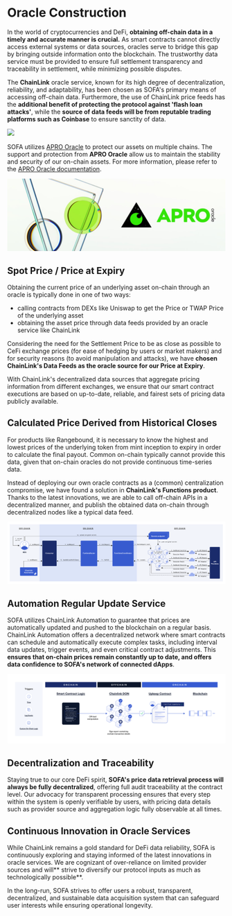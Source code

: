 # Oracle Construction

In the world of cryptocurrencies and DeFi, **obtaining off-chain data in a timely and accurate manner is crucial.**  As smart contracts cannot directly access external systems or data sources, oracles serve to bridge this gap by bringing outside information onto the blockchain.  The trustworthy data service must be provided to ensure full settlement transparency and traceability in settlement, while minimizing possible disputes.

The **ChainLink** oracle service, known for its high degree of decentralization, reliability, and adaptability, has been chosen as SOFA's primary means of accessing off-chain data.  Furthermore, the use of ChainLink price feeds has the **additional benefit of protecting the protocol against 'flash loan attacks'**, while the **source of data feeds will be from reputable trading platforms such as Coinbase** to ensure sanctity of data.

![](../static/chainlink.png)

SOFA utilizes [APRO Oracle](https://www.apro.com) to protect our assets on multiple chains. The support and protection from **APRO Oracle** allow us to maintain the stability and security of our on-chain assets. For more information, please refer to the [APRO Oracle documentation](https://docs.apro.com/en).

![](../static/apro.jpg)

## Spot Price / Price at Expiry

Obtaining the current price of an underlying asset on-chain through an oracle is typically done in one of two ways:

- calling contracts from DEXs like Uniswap to get the Price or TWAP Price of the underlying asset
- obtaining the asset price through data feeds provided by an oracle service like ChainLink

Considering the need for the Settlement Price to be as close as possible to CeFi exchange prices (for ease of hedging by users or market makers) and for security reasons (to avoid manipulation and attacks), we have **chosen ChainLink's Data Feeds as the oracle source for our Price at Expiry**.

With ChainLink's decentralized data sources that aggregate pricing information from different exchanges, we ensure that our smart contract executions are based on up-to-date, reliable, and fairest sets of pricing data publicly available.

## Calculated Price Derived from Historical Closes

For products like Rangebound, it is necessary to know the highest and lowest prices of the underlying token from mint inception to expiry in order to calculate the final payout.  Common on-chain typically cannot provide this data, given that on-chain oracles do not provide continuous time-series data.

Instead of deploying our own oracle contracts as a (common) centralization compromise, we have found a solution in **ChainLink's Functions product**.  Thanks to the latest innovations, we are able to call off-chain APIs in a decentralized manner, and publish the obtained data on-chain through decentralized nodes like a typical data feed.

![](../static/KxYlbnS0IoEtX6xAxV1uB0WKsLg.png)

## Automation Regular Update Service

SOFA utilizes ChainLink Automation to guarantee that prices are automatically updated and pushed to the blockchain on a regular basis. ChainLink Automation offers a decentralized network where smart contracts can schedule and automatically execute complex tasks, including interval data updates, trigger events, and even critical contract adjustments.  This **ensures that on-chain prices remain constantly up to date, and offers data confidence to SOFA's network of connected dApps**.

![](../static/FESNbrjpEobC0DxtBz5u6Og0sgf.png)

## Decentralization and Traceability

Staying true to our core DeFi spirit, **SOFA's price data retrieval process will always be fully decentralized**, offering full audit traceability at the contract level.  Our advocacy for transparent processing ensures that every step within the system is openly verifiable by users, with pricing data details such as provider source and aggregation logic fully observable at all times.

## Continuous Innovation in Oracle Services

While ChainLink remains a gold standard for DeFi data reliability, SOFA is continuously exploring and staying informed of the latest innovations in oracle services.  We are cognizant of over-reliance on limited provider sources and will** strive to diversify our protocol inputs as much as technologically possible**.

In the long-run, SOFA strives to offer users a robust, transparent, decentralized, and sustainable data acquisition system that can safeguard user interests while ensuring operational longevity.

